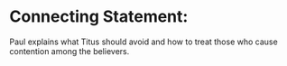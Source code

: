 # Connecting Statement:

Paul explains what Titus should avoid and how to treat those who cause contention among the believers.